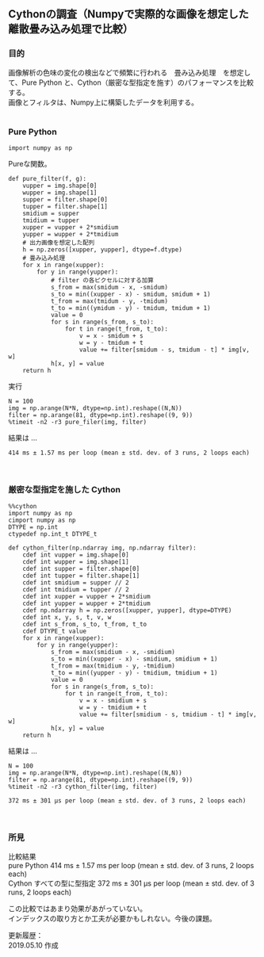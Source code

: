 ## Cythonの調査（Numpyで実際的な画像を想定した離散畳み込み処理で比較）

### 目的
画像解析の色味の変化の検出などで頻繁に行われる　畳み込み処理　を想定して、Pure Python と、Cython（厳密な型指定を施す）のパフォーマンスを比較する。  
画像とフィルタは、Numpy上に構築したデータを利用する。  
<br>

### Pure Python
``` Jpyter Notebook
import numpy as np
```

Pureな関数。  
``` Jpyter Notebook
def pure_filter(f, g):
    vupper = img.shape[0]
    wupper = img.shape[1]
    supper = filter.shape[0]
    tupper = filter.shape[1]
    smidium = supper
    tmidium = tupper
    xupper = vupper + 2*smidium
    yupper = wupper + 2*tmidium
    # 出力画像を想定した配列
    h = np.zeros([xupper, yupper], dtype=f.dtype)
    # 畳み込み処理
    for x in range(xupper):
        for y in range(yupper):
            # filter の各ピクセルに対する加算
            s_from = max(smidum - x, -smidum)
            s_to = min((xupper - x) - smidum, smidum + 1)
            t_from = max(tmidum - y, -tmidum)
            t_to = min((ymidum - y) - tmidum, tmidum + 1)
            value = 0
            for s in range(s_from, s_to):
                for t in range(t_from, t_to):
                    v = x - smidum + s
                    w = y - tmidum + t
                    value += filter[smidum - s, tmidum - t] * img[v, w]
            h[x, y] = value
    return h
```

実行
``` Jpyter Notebook
N = 100
img = np.arange(N*N, dtype=np.int).reshape((N,N))
filter = np.arange(81, dtype=np.int).reshape((9, 9))
%timeit -n2 -r3 pure_filer(img, filter)
```

結果は ...
``` Jpyter Notebook
414 ms ± 1.57 ms per loop (mean ± std. dev. of 3 runs, 2 loops each)
```
<br>

### 厳密な型指定を施した Cython
``` Jpyter Notebook
%%cython
import numpy as np
cimport numpy as np
DTYPE = np.int
ctypedef np.int_t DTYPE_t

def cython_filter(np.ndarray img, np.ndarray filter):
    cdef int vupper = img.shape[0]
    cdef int wupper = img.shape[1]
    cdef int supper = filter.shape[0]
    cdef int tupper = filter.shape[1]
    cdef int smidium = supper // 2
    cdef int tmidium = tupper // 2
    cdef int xupper = vupper + 2*smidium
    cdef int yupper = wupper + 2*tmidium
    cdef np.ndarray h = np.zeros([xupper, yupper], dtype=DTYPE)
    cdef int x, y, s, t, v, w
    cdef int s_from, s_to, t_from, t_to
    cdef DTYPE_t value
    for x in range(xupper):
        for y in range(yupper):
            s_from = max(smidium - x, -smidium)
            s_to = min((xupper - x) - smidium, smidium + 1)
            t_from = max(tmidium - y, -tmidium)
            t_to = min((yupper - y) - tmidium, tmidium + 1)
            value = 0
            for s in range(s_from, s_to):
                for t in range(t_from, t_to):
                    v = x - smidium + s
                    w = y - tmidium + t
                    value += filter[smidium - s, tmidium - t] * img[v, w]
            h[x, y] = value
    return h
```

結果は ...
``` Jpyter Notebook
N = 100
img = np.arange(N*N, dtype=np.int).reshape((N,N))
filter = np.arange(81, dtype=np.int).reshape((9, 9))
%timeit -n2 -r3 cython_filter(img, filter)

372 ms ± 301 µs per loop (mean ± std. dev. of 3 runs, 2 loops each)
```
<br>

### 所見
比較結果  
pure Python 414 ms ± 1.57 ms per loop (mean ± std. dev. of 3 runs, 2 loops each)   
Cython すべての型に型指定 372 ms ± 301 µs per loop (mean ± std. dev. of 3 runs, 2 loops each)   

この比較ではあまり効果があがっていない。  
インデックスの取り方とか工夫が必要かもしれない。今後の課題。  

更新履歴：  
2019.05.10 作成

